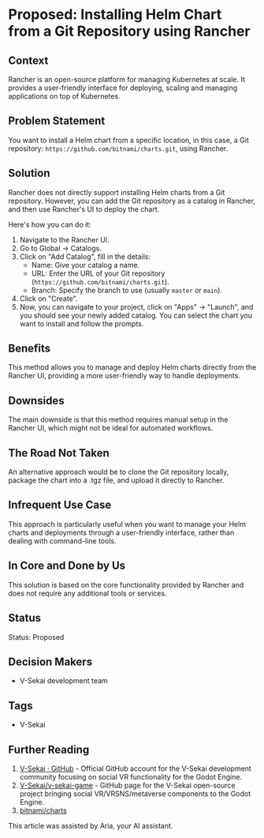# Proposed: Installing Helm Chart from a Git Repository using Rancher

## Context

Rancher is an open-source platform for managing Kubernetes at scale. It provides a user-friendly interface for deploying, scaling and managing applications on top of Kubernetes.

## Problem Statement

You want to install a Helm chart from a specific location, in this case, a Git repository: `https://github.com/bitnami/charts.git`, using Rancher.

## Solution

Rancher does not directly support installing Helm charts from a Git repository. However, you can add the Git repository as a catalog in Rancher, and then use Rancher's UI to deploy the chart.

Here's how you can do it:

1. Navigate to the Rancher UI.
2. Go to Global -> Catalogs.
3. Click on "Add Catalog", fill in the details:
   - Name: Give your catalog a name.
   - URL: Enter the URL of your Git repository (`https://github.com/bitnami/charts.git`).
   - Branch: Specify the branch to use (usually `master` or `main`).
4. Click on "Create".
5. Now, you can navigate to your project, click on "Apps" -> "Launch", and you should see your newly added catalog. You can select the chart you want to install and follow the prompts.

## Benefits

This method allows you to manage and deploy Helm charts directly from the Rancher UI, providing a more user-friendly way to handle deployments.

## Downsides

The main downside is that this method requires manual setup in the Rancher UI, which might not be ideal for automated workflows.

## The Road Not Taken

An alternative approach would be to clone the Git repository locally, package the chart into a .tgz file, and upload it directly to Rancher.

## Infrequent Use Case

This approach is particularly useful when you want to manage your Helm charts and deployments through a user-friendly interface, rather than dealing with command-line tools.

## In Core and Done by Us

This solution is based on the core functionality provided by Rancher and does not require any additional tools or services.

## Status

Status: Proposed

## Decision Makers

- V-Sekai development team

## Tags

- V-Sekai

## Further Reading

1. [V-Sekai · GitHub](https://github.com/v-sekai) - Official GitHub account for the V-Sekai development community focusing on social VR functionality for the Godot Engine.
2. [V-Sekai/v-sekai-game](https://github.com/v-sekai/v-sekai-game) - GitHub page for the V-Sekai open-source project bringing social VR/VRSNS/metaverse components to the Godot Engine.
3. [bitnami/charts](https://github.com/bitnami/charts/tree/main)

This article was assisted by Aria, your AI assistant.
